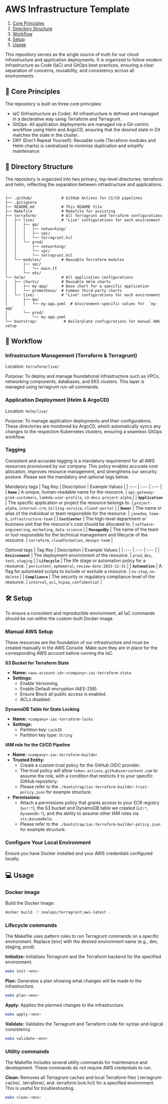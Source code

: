 # AWS Infrastructure Template

1. [Core Principles](#core-principles)  
2. [Directory Structure](#directory-structure)
3. [Workflow](#workflow)
4. [Setup](#setup)
5. [Usage](#usage)

This repository serves as the single source of truth for our cloud infrastructure and application deployments. It is organized to follow modern Infrastructure as Code (IaC) and GitOps best practices, ensuring a clear separation of concerns, reusability, and consistency across all environments.

## 🧱 Core Principles
The repository is built on three core principles:

- IaC (Infrastructure as Code): All infrastructure is defined and managed in a declarative way using Terraform and Terragrunt.
- GitOps: All application deployments are managed via a Git-centric workflow using Helm and ArgoCD, ensuring that the desired state in Git matches the state in the cluster.
- DRY (Don't Repeat Yourself): Reusable code (Terraform modules and Helm charts) is centralized to minimize duplication and simplify maintenance.

## 🌳 Directory Structure
The repository is organized into two primary, top-level directories: terraform and helm, reflecting the separation between infrastructure and applications.

```
.
├── .github/             # GitHub Actions for CI/CD pipelines
├── .gitignore
├── README.md            # This README file
├── Makefile             # Makefile for assisting 
├── terraform/           # All Terragrunt and Terraform configurations
│   ├── live/            # "Live" configurations for each environment
│   │   ├── qa/
│   │   │   ├── networking/
│   │   │   ├── vpc/
│   │   │   └── terragrunt.hcl
│   │   └── prod/
│   │       ├── networking/
│   │       └── vpc/
│   │       └── terragrunt.hcl
│   └── modules/         # Reusable Terraform modules
│       ├── vpc/
│       │   └── main.tf
│       └── eks/
└── helm/                # All application configurations
│   ├── charts/          # Reusable Helm charts
│   │   ├── my-app/      # Base chart for a specific application
│   │   └── prometheus/  # Common third-party charts
│   └── live/            # "Live" configurations for each environment
│       ├── qa/
│       │   └── my-app.yaml  # Environment-specific values for  `my-app`
|       └── prod/
|           └── my-app.yaml
└── bootstrap/            # Boilerplate configurations for manual AWS setup
```

## 🚀 Workflow

### Infrastructure Management (Terraform & Terragrunt)

Location: `terraform/live/`

Purpose: To deploy and manage foundational infrastructure such as VPCs, networking components, databases, and EKS clusters. This layer is managed using terragrunt run-all commands.

### Application Deployment (Helm & ArgoCD)

Location: `helm/live/`

Purpose: To manage application deployments and their configurations. These directories are monitored by ArgoCD, which automatically syncs any changes to the respective Kubernetes clusters, ensuring a seamless GitOps workflow.

### Tagging

Consistent and accurate tagging is a mandatory requirement for all AWS resources provisioned by our company. This policy enables accurate cost allocation, improves resource management, and strengthens our security posture. Please see the mandatory and optional tags below.

Mandatory tags
| Tag Key | Description | Example Values |
| :--- | :--- | :--- |
| **`Name`** | A unique, human-readable name for the resource. | `api-gateway-prod-customers`, `lambda-user-profile`, `s3-docs-project-alpha` |
| **`Application`** | The specific application or project the resource belongs to. | `project-alpha`, `internal-crm`, `billing-service`, `client-portal` |
| **`Owner`** | The name or alias of the individual or team responsible for the resource. | `janedoe`, `team-b`, `infrastructure-team` |
| **`CostCenter`** | The high-level department or business unit that the resource's cost should be allocated to. | `software-engineering`, `marketing`, `data-science` |
| **`ManagedBy`** | The name of the team or tool responsible for the technical management and lifecycle of the resource. | `terraform`, `cloudformation`, `devops-team` |

Optional tags
| Tag Key | Description | Example Values |
| :--- | :--- | :--- |
| **`Environment`** | The deployment environment of the resource. |	`prod`, `dev`, `test`, `staging` |
| **`Lifecycle`** |	The life stage or automation policy for a resource.	| `persistent`, `ephemeral`, `review-date:2025-12-31` |
| **`Automation`** | A flag for automated scripts to include or exclude a resource.	| `no-stop`, `no-delete` |
| **`Compliance`** | The security or regulatory compliance level of the resource. | `internal`, `pci`, `hipaa`, `confidential` |

## 🛠️ Setup

To ensure a consistent and reproducible environment, all IaC commands should be run within the custom-built Docker image.

### Manual AWS Setup

These resources are the foundation of our infrastructure and must be created manually in the AWS Console. Make sure they are in place for the corresponding AWS account before running the IaC.

**S3 Bucket for Terraform State**

* **Name:** `<aws-account-id>-<company>-iac-terraform-state`
* **Settings:**
    * Enable Versioning.
    * Enable Default encryption (AES-256).
    * Ensure Block all public access is enabled.
    * ACLs disabled.

**DynamoDB Table for State Locking**

* **Name:** `<company>-iac-terraform-locks`
* **Settings:**
    * Partition key: `LockID`
    * Partition key type: `String`

**IAM role for the CI/CD Pipeline**

* **Name**: `<company>-iac-terraform-builder`
* **Trusted Entity:**
    * Create a custom trust policy for the GitHub OIDC provider.
    * The trust policy will allow `token.actions.githubusercontent.com` to assume the role, with a condition that restricts it to your specific GitHub repository.
    * Please refer to the `./bootstrap/iac-terraform-builder-trust-policy.json` for example structure.
* **Permissions:**
    * Attach a permissions policy that grants access to your ECR registry (`ecr:*`), the S3 bucket and DynamoDB table we created (`s3:*`, `dynamodb:*`), and the ability to assume other IAM roles via `sts:AssumeRole`.
    * Please refer to the `./bootstrap/iac-terraform-builder-policy.json` for example structure.

### Configure Your Local Environment

Ensure you have Docker installed and your AWS credentials configured locally.

## 💻 Usage

### Docker image

Build the Docker Image:

```sh
docker build -t zealops/terragrunt:aws-latest .
```

### Lifecycle commands

The Makefile uses pattern rules to run Terragrunt commands on a specific environment. Replace [env] with the desired environment name (e.g., dev, staging, prod).

**Initialize:** Initializes Terragrunt and the Terraform backend for the specified environment.
```sh
make init-<env>
```

**Plan:** Generates a plan showing what changes will be made to the infrastructure.
```sh
make plan-<env>
```

**Apply:** Applies the planned changes to the infrastructure.
```sh
make apply-<env>
```

**Validate:** Validates the Terragrunt and Terraform code for syntax and logical consistency.
```sh
make validate-<env>
```

### Utility commands

The Makefile includes several utility commands for maintenance and development. These commands do not require AWS credentials to run.

**Clean:** Removes all Terragrunt caches and local Terraform files (.terragrunt-cache/, .terraform/, and .terraform.lock.hcl) for a specified environment. This is useful for troubleshooting.
```sh
make clean-<env>
```